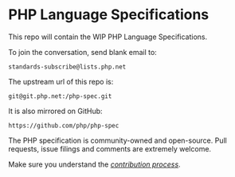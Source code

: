 # PHP Language Specifications

This repo will contain the WIP PHP Language Specifications.

To join the conversation, send blank email to:

	standards-subscribe@lists.php.net

The upstream url of this repo is:

	git@git.php.net:/php-spec.git

It is also mirrored on GitHub:

	https://github.com/php/php-spec

The PHP specification is community-owned and open-source. Pull requests, 
issue filings and comments are extremely welcome.

Make sure you understand the [*contribution process*](CONTRIBUTING.md).
